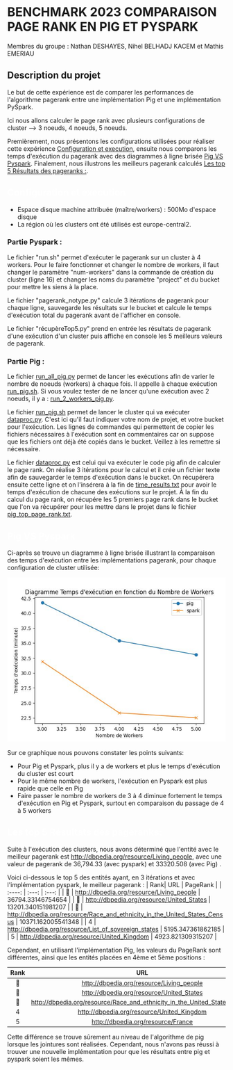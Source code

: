 # BENCHMARK 2023 COMPARAISON PAGE RANK EN PIG ET PYSPARK

Membres du groupe : Nathan DESHAYES, Nihel BELHADJ KACEM et Mathis EMERIAU

## Description du projet
Le but de cette expérience est de comparer les performances de l'algorithme pagerank entre une implémentation Pig et une implémentation PySpark.

Ici nous allons calculer le page rank avec plusieurs configurations de cluster --> 3 noeuds, 4 noeuds, 5 noeuds.

Premièrement, nous présentons les configurations utilisées pour réaliser cette expérience [Configuration et execution](#configuration), ensuite nous comparons les temps d'exécution du pagerank avec des diagrammes à ligne brisée  [Pig VS Pyspark](#PgVSps). Finalement, nous illustrons les meilleurs pagerank calculés [ Les top 5 Résultats des pageranks :](#top5). 


<a id="configuration" style="color: white; ">

## Configuration et execution </a>
- Espace disque machine attribuée (maître/workers) : 500Mo d'espace disque
- La région où les clusters ont été utilisés est europe-central2. 

### Partie Pyspark :

Le fichier "run.sh" permet d'exécuter le pagerank sur un cluster à 4 workers. Pour le faire fonctionner et changer le nombre de workers, il faut changer le paramètre "num-workers" dans la commande de création du cluster (ligne 16) et changer les noms du paramètre "project" et du bucket pour mettre les siens à la place.

Le fichier "pagerank_notype.py" calcule 3 itérations de pagerank pour chaque ligne, sauvegarde les résultats sur le bucket et calcule le temps d'exécution total du pagerank avant de l'afficher en console.

Le fichier "récupèreTop5.py" prend en entrée les résultats de pagerank d'une exécution d'un cluster puis affiche en console les 5 meilleurs valeurs de pagerank.

### Partie Pig :

Le fichier [run_all_pig.py](./pig/run_all_pig.py) permet de lancer les exécutions afin de varier le nombre de noeuds (workers) à chaque fois. Il appelle à chaque exécution [run_pig.sh](./pig/run_pig.sh). Si vous voulez tester de ne lancer qu'une exécution avec 2 noeuds, il y a : [run_2_workers_pig.py](./pig/run_2_workers_pig.py).

Le fichier [run_pig.sh](./pig/run_pig.sh) permet de lancer le cluster qui va exécuter [dataproc.py](./pig/dataproc.py). C'est ici qu'il faut indiquer votre nom de projet, et votre bucket pour l'exécution. Les lignes de commandes qui permettent de copier les fichiers nécessaires à l'exécution sont en commentaires car on suppose que les fichiers ont déjà été copiés dans le bucket. Veillez à les remettre si nécessaire.

Le fichier [dataproc.py](./pig/dataproc.py) est celui qui va exécuter le code pig afin de calculer le page rank. On réalise 3 itérations pour le calcul et il crée un fichier texte afin de sauvegarder le temps d'exécution dans le bucket. On récupérera ensuite cette ligne et on l'insérera à la fin de [time_results.txt](./pig/time_results.txt) pour avoir le temps d'exécution de chacune des exécutions sur le projet. À la fin du calcul du page rank, on récupére les 5 premiers page rank dans le bucket que l'on va récupérer pour les mettre dans le projet dans le fichier [pig_top_page_rank.txt](./pig/pig_top_page_rank.txt).


<a id="PgVSps" style="color: white; ">

## Pig VS Pyspark </a>
Ci-après se trouve un diagramme à ligne brisée illustrant la comparaison des temps d'exécution entre les implémentations pagerank, pour chaque configuration de cluster utilisée:


![Texte alternatif](./diagramme.jpeg)

Sur ce graphique nous pouvons constater les points suivants:

- Pour Pig et Pyspark, plus il y a de workers et plus le temps d'exécution du cluster est court
- Pour le même nombre de workers, l'exécution en Pyspark est plus rapide que celle en Pig
- Faire passer le nombre de workers de 3 à 4 diminue fortement le temps d'exécution en Pig et Pyspark, surtout en comparaison du passage de 4 à 5 workers
<a id="top5" style="color: white; ">

## Les top 5 Résultats des pageranks: </a>
Suite à l'exécution des clusters, nous avons déterminé que l'entité avec le meilleur pagerank est http://dbpedia.org/resource/Living_people, avec une valeur de pagerank de 36,794.33 (avec pyspark) et 33320.508 (avec Pig) . 

Voici ci-dessous le top 5 des entités ayant, en 3 itérations et avec l'implémentation pyspark, le meilleur pagerank :
| Rank| URL | PageRank |
| :----: | :---: | :---: |
| 🥇 | <http://dbpedia.org/resource/Living_people>  | 36794.33146754654 |
| 🥈 | <http://dbpedia.org/resource/United_States> | 13201.340151981207 |
| 🥉 | <http://dbpedia.org/resource/Race_and_ethnicity_in_the_United_States_Census> | 10371.162005541348 |
| 4 | <http://dbpedia.org/resource/List_of_sovereign_states> | 5195.347361862185 |
| 5 | <http://dbpedia.org/resource/United_Kingdom> | 4923.821309315207 |

Cependant, en utilisant l'implémentation Pig, les valeurs du PageRank sont différentes, ainsi que les entités placées en 4ème et 5ème positions :

 | Rank | URL | PageRank |
| :----: | :---: | :---: |
| 🥇 | <http://dbpedia.org/resource/Living_people> | 33320.508 |
| 🥈 | <http://dbpedia.org/resource/United_States> | 15212.145 |
| 🥉 | <http://dbpedia.org/resource/Race_and_ethnicity_in_the_United_States_Census> | 11309.122 |
| 4  | <http://dbpedia.org/resource/United_Kingdom> | 5373.2163 |
| 5  | <http://dbpedia.org/resource/France> | 5044.9463 |

Cette différence se trouve sûrement au niveau de l'algorithme de pig lorsque les jointures sont réalisées. Cependant, nous n'avons pas réussi à trouver une nouvelle implémentation pour que les résultats entre pig et pyspark soient les mêmes.